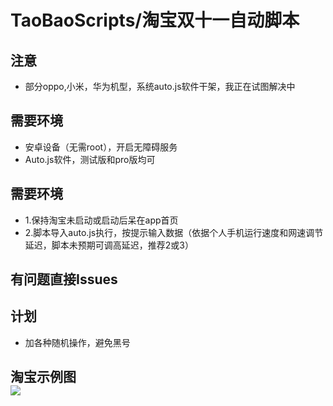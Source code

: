 # TaoBaoScripts/淘宝双十一自动脚本

## 注意
* 部分oppo,小米，华为机型，系统auto.js软件干架，我正在试图解决中
## 需要环境
* 安卓设备（无需root），开启无障碍服务
* Auto.js软件，测试版和pro版均可
## 需要环境
* 1.保持淘宝未启动或启动后呆在app首页
* 2.脚本导入auto.js执行，按提示输入数据（依据个人手机运行速度和网速调节延迟，脚本未预期可调高延迟，推荐2或3）
## 有问题直接Issues
## 计划
* 加各种随机操作，避免黑号

## 淘宝示例图<br>![](https://github.com/jiayiwang5/TaoBaoScripts/blob/main/image/photo.jpg)
